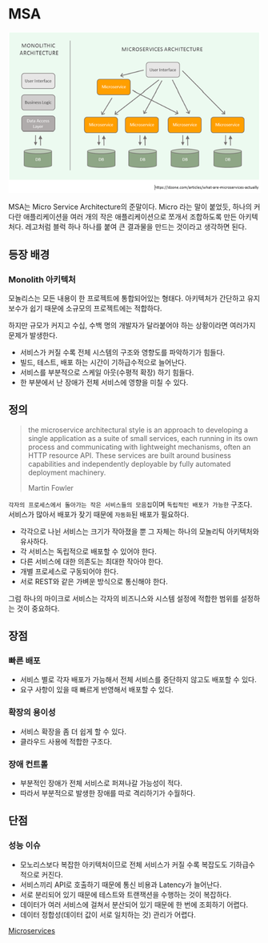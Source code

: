 # MSA

![](../../../.gitbook/assets/interview/architecture/pic1.png)

MSA는 Micro Service Architecture의 준말이다. Micro 라는 말이 붙었듯, 하나의 커다란 애플리케이션을 여러 개의 작은 애플리케이션으로 쪼개서 조합하도록 만든 아키텍처다. 레고처럼 블럭 하나 하나를 붙여 큰 결과물을 만드는 것이라고 생각하면 된다.

## 등장 배경
### Monolith 아키텍처

모놀리스는 모든 내용이 한 프로젝트에 통합되어있는 형태다. 아키텍처가 간단하고 유지 보수가 쉽기 때문에 소규모의 프로젝트에는 적합하다.

하지만 규모가 커지고 수십, 수백 명의 개발자가 달라붙어야 하는 상황이라면 여러가지 문제가 발생한다.

- 서비스가 커질 수록 전체 시스템의 구조와 영향도를 파악하기가 힘들다.
- 빌드, 테스트, 배포 하는 시간이 기하급수적으로 늘어난다.
- 서비스를 부분적으로 스케일 아웃(수평적 확장) 하기 힘들다.
- 한 부분에서 난 장애가 전체 서비스에 영향을 미칠 수 있다.

## 정의

>the microservice architectural style is an approach to developing a single application as a suite of small services, each running in its own process and communicating with lightweight mechanisms, often an HTTP resource API. These services are built around business capabilities and independently deployable by fully automated deployment machinery.
>
>Martin Fowler


`각자의 프로세스에서 돌아가는 작은 서비스들의 모음집`이며 `독립적인 배포가 가능한` 구조다. 서비스가 많아서 배포가 잦기 때문에 `자동화`된 배포가 필요하다.

- 각각으로 나뉜 서비스는 크기가 작아졌을 뿐 그 자체는 하나의 모놀리틱 아키텍처와 유사하다.
- 각 서비스는 독립적으로 배포할 수 있어야 한다.
- 다른 서비스에 대한 의존도는 최대한 작아야 한다.
- 개별 프로세스로 구동되어야 한다.
- 서로 REST와 같은 가벼운 방식으로 통신해야 한다.

그럼 하나의 마이크로 서비스는 각자의 비즈니스와 시스템 설정에 적합한 범위를 설정하는 것이 중요하다.

## 장점
### 빠른 배포

- 서비스 별로 각자 배포가 가능해서 전체 서비스를 중단하지 않고도 배포할 수 있다.
- 요구 사항이 있을 때 빠르게 반영해서 배포할 수 있다.

### 확장의 용이성

- 서비스 확장을 좀 더 쉽게 할 수 있다.
- 클라우드 사용에 적합한 구조다.

### 장애 컨트롤

- 부분적인 장애가 전체 서비스로 퍼져나갈 가능성이 적다.
- 따라서 부분적으로 발생한 장애를 따로 격리하기가 수월하다.

## 단점
### 성능 이슈

- 모노리스보다 복잡한 아키텍처이므로 전체 서비스가 커질 수록 복잡도도 기하급수적으로 커진다.
- 서비스끼리 API로 호출하기 때문에 통신 비용과 Latency가 늘어난다.
- 서로 분리되어 있기 때문에 테스트와 트랜잭션을 수행하는 것이 복잡하다.
- 데이터가 여러 서비스에 걸쳐서 분산되어 있기 때문에 한 번에 조회하기 어렵다.
- 데이터 정합성(데이터 값이 서로 일치하는 것) 관리가 어렵다.

[Microservices](https://martinfowler.com/articles/microservices.html)